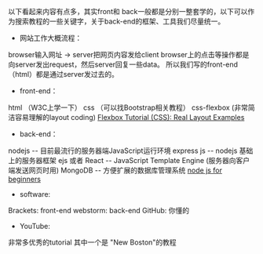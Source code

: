 以下看起来内容有点多，其实front和 back一般都是分别一整套学的，以下可以作为搜索教程的一些关键字，关于back-end的框架、工具我们尽量统一。

- 网站工作大概流程：

browser输入网址 -> server把网页内容发给client
browser上的点击等操作都是向server发出request，然后server回复一些data。
所以我们写的front-end（html）都是通过server发过去的。

- front-end：

html （W3C上学一下）
css （可以找Bootstrap相关教程）
css-flexbox (非常简洁容易理解的layout coding)
[Flexbox Tutorial (CSS): Real Layout Examples](https://www.youtube.com/watch?v=k32voqQhODc)

- back-end：

nodejs -- 目前最流行的服务器端JavaScript运行环境
express js -- nodejs 基础上的服务器框架
ejs 或者 React -- JavaScript Template Engine (服务器向客户端发送网页时用) 
MongoDB -- 方便扩展的数据库管理系统
[node js for beginners](https://www.youtube.com/watch?v=-u-j7uqU7sI&list=PL6gx4Cwl9DGBMdkKFn3HasZnnAqVjzHn_)

- software:

Brackets: front-end
webstorm: back-end 
GitHub:  你懂的

- YouTube:

非常多优秀的tutorial
其中一个是 "New Boston"的教程
